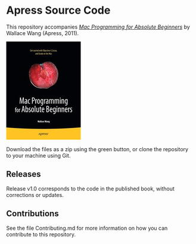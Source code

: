 # Apress Source Code

This repository accompanies [*Mac Programming for Absolute Beginners*](http://www.apress.com/9781430233367) by Wallace Wang (Apress, 2011).

![Cover image](9781430233367.jpg)

Download the files as a zip using the green button, or clone the repository to your machine using Git.

## Releases

Release v1.0 corresponds to the code in the published book, without corrections or updates.

## Contributions

See the file Contributing.md for more information on how you can contribute to this repository.
